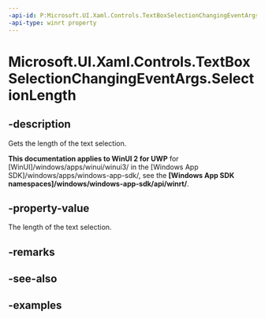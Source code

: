 ```yaml
---
-api-id: P:Microsoft.UI.Xaml.Controls.TextBoxSelectionChangingEventArgs.SelectionLength
-api-type: winrt property
---
```


<!-- Property syntax.
public int SelectionLength { get; }
-->

# Microsoft.UI.Xaml.Controls.TextBoxSelectionChangingEventArgs.SelectionLength

## -description

Gets the length of the text selection.

**This documentation applies to WinUI 2 for UWP** for [WinUI]/windows/apps/winui/winui3/ in the [Windows App SDK]/windows/apps/windows-app-sdk/, see the **[Windows App SDK namespaces]/windows/windows-app-sdk/api/winrt/**.

## -property-value

The length of the text selection.


## -remarks

## -see-also

## -examples

